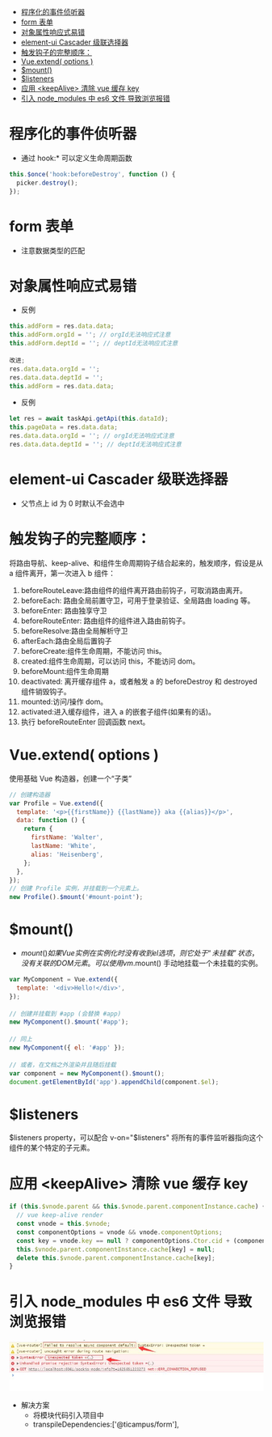 <!-- TOC -->

- [程序化的事件侦听器](#程序化的事件侦听器)
- [form 表单](#form-表单)
- [对象属性响应式易错](#对象属性响应式易错)
- [element-ui Cascader 级联选择器](#element-ui-cascader-级联选择器)
- [触发钩子的完整顺序：](#触发钩子的完整顺序)
- [Vue.extend( options )](#vueextend-options-)
- [\$mount()](#\mount)
- [\$listeners](#\listeners)
- [应用 \<keepAlive\> 清除 vue 缓存 key](#应用-\keepalive\-清除-vue-缓存-key)
- [引入 node_modules 中 es6 文件 导致浏览报错](#引入-node_modules-中-es6-文件-导致浏览报错)

<!-- /TOC -->

# 程序化的事件侦听器

- 通过 hook:\* 可以定义生命周期函数

```js
this.$once('hook:beforeDestroy', function () {
  picker.destroy();
});
```

# form 表单

- 注意数据类型的匹配

# 对象属性响应式易错

- 反例

```js
this.addForm = res.data.data;
this.addForm.orgId = ''; // orgId无法响应式注意
this.addForm.deptId = ''; // deptId无法响应式注意

改进;
res.data.data.orgId = '';
res.data.data.deptId = '';
this.addForm = res.data.data;
```

- 反例

```js
let res = await taskApi.getApi(this.dataId);
this.pageData = res.data.data;
res.data.data.orgId = ''; // orgId无法响应式注意
res.data.data.deptId = ''; // deptId无法响应式注意
```

# element-ui Cascader 级联选择器

- 父节点上 id 为 0 时默认不会选中

# 触发钩子的完整顺序：

将路由导航、keep-alive、和组件生命周期钩子结合起来的，触发顺序，假设是从 a 组件离开，第一次进入 b 组件：

1. beforeRouteLeave:路由组件的组件离开路由前钩子，可取消路由离开。
2. beforeEach: 路由全局前置守卫，可用于登录验证、全局路由 loading 等。
3. beforeEnter: 路由独享守卫
4. beforeRouteEnter: 路由组件的组件进入路由前钩子。
5. beforeResolve:路由全局解析守卫
6. afterEach:路由全局后置钩子
7. beforeCreate:组件生命周期，不能访问 this。
8. created:组件生命周期，可以访问 this，不能访问 dom。
9. beforeMount:组件生命周期
10. deactivated: 离开缓存组件 a，或者触发 a 的 beforeDestroy 和 destroyed 组件销毁钩子。
11. mounted:访问/操作 dom。
12. activated:进入缓存组件，进入 a 的嵌套子组件(如果有的话)。
13. 执行 beforeRouteEnter 回调函数 next。

# Vue.extend( options )

使用基础 Vue 构造器，创建一个“子类”

```js
// 创建构造器
var Profile = Vue.extend({
  template: '<p>{{firstName}} {{lastName}} aka {{alias}}</p>',
  data: function () {
    return {
      firstName: 'Walter',
      lastName: 'White',
      alias: 'Heisenberg',
    };
  },
});
// 创建 Profile 实例，并挂载到一个元素上。
new Profile().$mount('#mount-point');
```

# \$mount()

- $mount() 如果 Vue 实例在实例化时没有收到 el 选项，则它处于“未挂载”状态，没有关联的 DOM 元素。可以使用 vm.$mount() 手动地挂载一个未挂载的实例。

```js
var MyComponent = Vue.extend({
  template: '<div>Hello!</div>',
});

// 创建并挂载到 #app (会替换 #app)
new MyComponent().$mount('#app');

// 同上
new MyComponent({ el: '#app' });

// 或者，在文档之外渲染并且随后挂载
var component = new MyComponent().$mount();
document.getElementById('app').appendChild(component.$el);
```

# \$listeners

$listeners property，可以配合 v-on="$listeners" 将所有的事件监听器指向这个组件的某个特定的子元素。

# 应用 \<keepAlive\> 清除 vue 缓存 key

```js
if (this.$vnode.parent && this.$vnode.parent.componentInstance.cache) {
  // vue keep-alive render
  const vnode = this.$vnode;
  const componentOptions = vnode && vnode.componentOptions;
  const key = vnode.key == null ? componentOptions.Ctor.cid + (componentOptions.tag ? '::' + componentOptions.tag : '') : vnode.key;
  this.$vnode.parent.componentInstance.cache[key] = null;
  delete this.$vnode.parent.componentInstance.cache[key];
}
```

# 引入 node_modules 中 es6 文件 导致浏览报错

![Alt text](./img/01.jpg)

- 解决方案
  - 将模块代码引入项目中
  - transpileDependencies:['@ticampus/form'],
